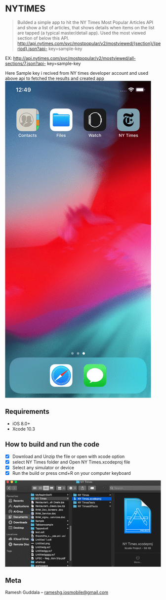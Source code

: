 # NYTIMES

> Builded a simple app to hit the NY Times Most Popular Articles API and show a list of articles, that shows details when items
on the list are tapped (a typical master/detail app). 
Used the most viewed section of below this API. 
http://api.nytimes.com/svc/mostpopular/v2/mostviewed/{section}/{period}.json?api- key=sample-key 

EX: http://api.nytimes.com/svc/mostpopular/v2/mostviewed/all-sections/7.json?api- key=sample-key 

Here Sample key i recived from NY times developer account and used above api to fetched the results and created app 
![](app.gif)
## Requirements

- iOS 8.0+
- Xcode 10.3



## How to build and run the code

- [x] Download and Unzip the file or open with xcode option
- [x] select NY Times folder and Open NY Times.xcodeproj file
- [x] Select any simulator or device 
- [x] Run the build or press cmd+R on your computer keyboard 

![](header.gif)

## Meta

Ramesh Guddala  – rameshg.iosmobile@gmail.com
